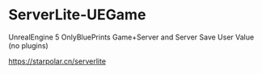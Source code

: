# ServerLite-UEGame
UnrealEngine 5 OnlyBluePrints Game+Server and Server Save User Value (no plugins)

https://starpolar.cn/serverlite
